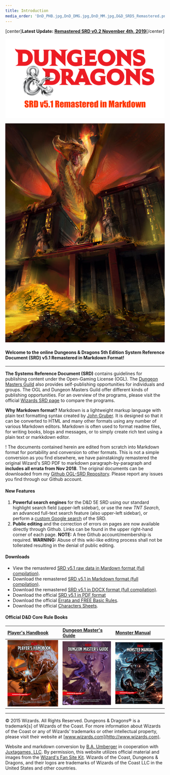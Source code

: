```yaml
---
title: Introduction
media_order: 'DnD_PHB.jpg,DnD_DMG.jpg,DnD_MM.jpg,D&D_SRD5_Remastered.png,Illo2.jpg'
---
```


[center]**Latest Update: [Remastered SRD v0.2 November 4th, 2019](https://ogl-srd5.com/changelog#november4th2019)**[/center]

![D&D SRD5 Remastered](D&D_SRD5_Remastered.png)

![Fan Site Kit Image](Illo2.jpg)

#### Welcome to the online Dungeons & Dragons 5th Edition System Reference Document (SRD) v5.1 Remastered in Markdown Format!

---

**The Systems Reference Document (SRD)** contains guidelines for publishing content under the Open-Gaming License (OGL). The [Dungeon Masters Guild](http://dungeonmastersguild.com/) also provides self-publishing opportunities for individuals and groups. The OGL and Dungeon Masters Guild offer different kinds of publishing opportunities. For an overview of the programs, please visit the official [Wizards SRD page](http://dnd.wizards.com/articles/features/systems-reference-document-srd) to compare the programs.

**Why Markdown format?** Markdown is a lightweight markup language with plain text formatting syntax created by [John Gruber](https://daringfireball.net). It is designed so that it can be converted to HTML and many other formats using any number of various Markdown editors. Markdown is often used to format readme files, for writing books, blogs and messages, or to simply create rich text using a plain text or markkdown editor.

! The documents contained herein are edited from scratch into Markdown format for portability and conversion to other formats. This is not a simple conversion as you find elsewhere, we have painstakingly remastered the original Wizard's SRD PDF to markdown paragraph-by-paragraph and **includes all errata from Nov 2018**. The original documents can be downloaded from my [Github OGL-SRD Repository](https://github.com/Umbyology/OGL-SRD5). Please report any issues you find through our Github account.

#### New Features
1.  **Powerful search engines** for the D&D 5E SRD using our standard highlight search field (upper-left sidebar), or use the new _TNT Search_, an advanced full-text search feature (also upper-left sidebar), or perform a [custom Google search](https://cse.google.com/cse?cx=001286843246981938841:_5jzoxwanvq) of the SRD.
2.  **Public editing** and the correction of errors on pages are now available directly through Github. Links can be found in the upper right-hand corner of each page. **NOTE:** A free Github account/membership is required. **WARNING:** Abuse of this wiki-like editing process shall not be tollerated resulting in the denial of public editing.

#### Downloads

*   View the remastered [SRD v5.1 raw data in Mardown format (full compilation)](https://raw.githubusercontent.com/Umbyology/OGL-SRD5/master/formats/markdown/D%26D%205E%20SRD%20Full%20Compile-v0.2.md).
*   Download the remastered [SRD v5.1 in Markdown format (full compilation)](https://github.com/Umbyology/OGL-SRD5/raw/master/formats/markdown/D%26D%205E%20SRD%20Full%20Compile-v0.2.md).
*   Download the remastered [SRD v5.1 in DOCX format (full compilation)](https://github.com/Umbyology/OGL-SRD5/tree/master/formats/docx).
*   Download the official [SRD v5.1 in PDF format](http://media.wizards.com/2016/downloads/DND/SRD-OGL_V5.1.pdf)
*   Download the official [Errata and FREE Basic Rules](http://dnd.wizards.com/articles/features/basicrules).
*   Download the official [Characters Sheets](http://dnd.wizards.com/articles/features/character_sheets).

#### Official D&D Core Rule Books

| [Player's Handbook](https://www.amazon.com/Players-Handbook-Dungeons-Dragons-Wizards/dp/0786965606/ref=asap_bc?ie=UTF8) | [Dungeon Master's Guide](https://www.amazon.com/Dungeon-Masters-Guide-Core-Rulebook/dp/0786965622/ref=asap_bc?ie=UTF8) | [Monster Manual](https://www.amazon.com/Monster-Manual-Core-Rulebook-Wizards/dp/0786965614/ref=asap_bc?ie=UTF8) |
|:----------------------------------------------------------------------------------------------------------------------- |:---------------------------------------------------------------------------------------------------------------------- |:--------------------------------------------------------------------------------------------------------------- |
| ![PHB](DnD_PHB.jpg)                                                                                                     | ![DMG](DnD_DMG.jpg)                                                                                                    | ![MM](DnD_MM.jpg)                                                                                               |

<hr>

© 2015 Wizards. All Rights Reserved. Dungeons & Dragons® is a trademark[s] of Wizards of the Coast. For more information about Wizards of the Coast or any of Wizards' trademarks or other intellectual property, please visit their website at [www.wizards.com](http://www.wizards.com).

Website and markdown conversion by [B.A. Umberger](http://www.umbyology.com) in cooperation with [Juxtagames, LLC](http://www.juxta.games). By permission, this website utilizes official material and images from the [Wizard's Fan Site Kit](http://dnd.wizards.com/articles/features/fan-site-kit). Wizards of the Coast, Dungeons & Dragons, and their logos are trademarks of Wizards of the Coast LLC in the United States and other countries.
